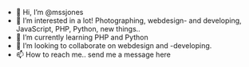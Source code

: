 - 👋 Hi, I’m @mssjones
- 👀 I’m interested in a lot! Photographing, webdesign- and developing, JavaScript, PHP, Python, new things..
- 🌱 I’m currently learning PHP and Python
- 💞️ I’m looking to collaborate on webdesign and -developing.
- 📫 How to reach me.. send me a message here

<!---
mssjones/mssjones is a ✨ special ✨ repository because its `README.md` (this file) appears on your GitHub profile.
You can click the Preview link to take a look at your changes.
--->
